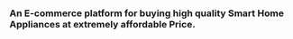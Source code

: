 ### An E-commerce platform for buying high quality Smart Home Appliances at extremely affordable Price.
